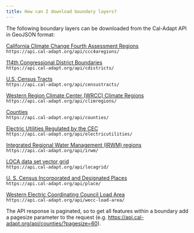 ```yaml
---
title: How can I download boundary layers?
---
```


The following boundary layers can be downloaded from the Cal-Adapt API in GeoJSON format:


[California Climate Change Fourth Assessment Regions](https://api.cal-adapt.org/api/ccc4aregions/)\
`https://api.cal-adapt.org/api/ccc4aregions/`


[114th Congressional District Boundaries](https://api.cal-adapt.org/api/cdistricts/)\
`https://api.cal-adapt.org/api/cdistricts/`


[U.S. Census Tracts](https://api.cal-adapt.org/api/censustracts/)\
`https://api.cal-adapt.org/api/censustracts/`


[Western Region Climate Center (WRCC) Climate Regions](https://api.cal-adapt.org/api/climregions/)\
`https://api.cal-adapt.org/api/climregions/`


[Counties](https://api.cal-adapt.org/api/counties/)\
`https://api.cal-adapt.org/api/counties/`


[Electric Utilities Regulated by the CEC](https://api.cal-adapt.org/api/electricutilities/)\
`https://api.cal-adapt.org/api/electricutilities/`


[Integrated Regional Water Management (IRWM) regions](https://api.cal-adapt.org/api/irwm/)\
`https://api.cal-adapt.org/api/irwm/`


[LOCA data set vector grid](https://api.cal-adapt.org/api/locagrid/)\
`https://api.cal-adapt.org/api/locagrid/`


[U. S. Census Incorporated and Designated Places](https://api.cal-adapt.org/api/place/)\
`https://api.cal-adapt.org/api/place/`


[Western Electric Coordinating Council Load Area](https://api.cal-adapt.org/api/wecc-load-area/)\
`https://api.cal-adapt.org/api/wecc-load-area/`

The API response is paginated, so to get all features within a boundary add a pagesize parameter to the request (e.g. <https://api.cal-adapt.org/api/counties/?pagesize=60>).

